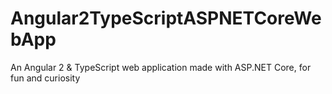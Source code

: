 # Angular2TypeScriptASPNETCoreWebApp
An Angular 2 &amp; TypeScript web application made with ASP.NET Core, for fun and curiosity
